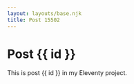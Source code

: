 ```yaml
---
layout: layouts/base.njk
title: Post 15502
---
```


# Post {{ id }}

This is post {{ id }} in my Eleventy project.
